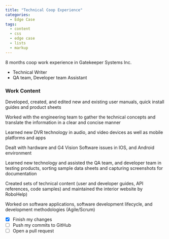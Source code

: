 ```yaml
---
title: "Technical Coop Experience"
categories:
  - Edge Case
tags:
  - content
  - css
  - edge case
  - lists
  - markup
---
```


8 months coop work experience in Gatekeeper Systems Inc.

* Technical Writer
* QA team, Developer team Assistant

### Work Content


Developed, created, and edited new and existing user manuals, quick install guides and product sheets

Worked with the engineering team to gather the technical concepts and translate the information in a clear and concise manner

Learned new DVR technology in audio, and video devices as well as mobile platforms and apps

Dealt with hardware and G4 Vision Software issues in IOS, and Android environment

Learned new technology and assisted the QA team, and developer team in testing products, sorting sample data sheets and capturing screenshots for documentation

Created sets of technical content (user and developer guides, API references, code samples) and maintained the interior website by RoboHelp)

Worked on software applications, software development lifecycle, and development methodologies (Agile/Scrum)



- [x] Finish my changes
- [ ] Push my commits to GitHub
- [ ] Open a pull request